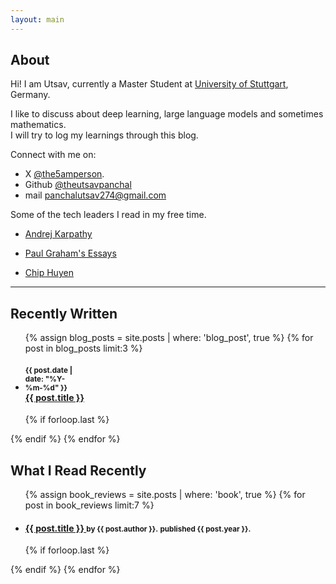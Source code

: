 ```yaml
---
layout: main
---
```


## About

Hi! I am Utsav, currently a Master Student at [University of Stuttgart](https://www.uni-stuttgart.de/), Germany. 

I like to discuss about deep learning, large language models and sometimes mathematics.  
I will try to log my learnings through this blog.

Connect with me on:   
- X [@the5amperson](https://x.com/the5amperson).   
- Github [@theutsavpanchal](https://github.com/theutsavpanchal)
- mail [panchalutsav274@gmail.com](mailto:panchalutsav274@gmail.com)

Some of the tech leaders I read in my free time.  

- [Andrej Karpathy](https://karpathy.github.io/)  

- [Paul Graham's Essays](https://paulgraham.com/articles.html)       

- [Chip Huyen](https://huyenchip.com/)


---

## Recently Written

<ul class="related-posts">

{% assign blog_posts = site.posts | where: 'blog_post', true %}
{% for post in blog_posts limit:3 %}
    <li class="main-page-list">
        <h4>
            <div style="display: inline-block; width: 90px">
                <small>{{ post.date | date: "%Y-%m-%d" }}</small>
            </div>
            <div id="main-page-blogs-list">
                <a class="una" href="{{ site.baseurl }}{{ post.url }}">
                    <span>{{ post.title }}</span>
                </a>
            </div>
        </h4>
    </li>
    {% if forloop.last %}</ul>{% endif %}
{% endfor %}


## What I Read Recently

<ul class="related-posts">

{% assign book_reviews = site.posts | where: 'book', true %}
{% for post in book_reviews limit:7 %}
    <li class="main-page-list">
        <h4>
        <a class="una" href="{{ post.goodreads_url }}">
            <span>{{ post.title }}</span>
        </a>
            <small>by {{ post.author }}.</small>
            <small>published {{ post.year }}.</small>
        </h4>
    </li>
    {% if forloop.last %}</ul>{% endif %}
{% endfor %}

